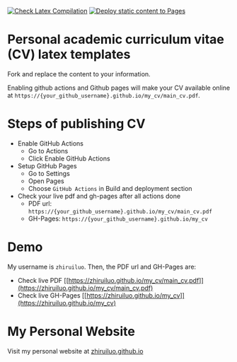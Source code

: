 [![Check Latex Compilation](https://github.com/zhiruiluo/my_cv/actions/workflows/check_latex.yml/badge.svg)](https://github.com/zhiruiluo/my_cv/actions/workflows/check_latex.yml)
[![Deploy static content to Pages](https://github.com/zhiruiluo/my_cv/actions/workflows/publish_static.yml/badge.svg)](https://github.com/zhiruiluo/my_cv/actions/workflows/publish_static.yml)
# Personal academic curriculum vitae (CV) latex templates
Fork and replace the content to your information.

Enabling github actions and Github pages will make your CV available online at ```https://{your_github_username}.github.io/my_cv/main_cv.pdf```.

# Steps of publishing CV
- Enable GitHub Actions
    - Go to Actions
    - Click Enable GitHub Actions
- Setup GitHub Pages
    - Go to Settings
    - Open Pages
    - Choose ```GitHub Actions``` in Build and deployment section
- Check your live pdf and gh-pages after all actions done
    - PDF url: ```https://{your_github_username}.github.io/my_cv/main_cv.pdf```
    - GH-Pages: ```https://{your_github_username}.github.io/my_cv```
    
# Demo
My username is ```zhiruiluo```. Then, the PDF url and GH-Pages are:
- Check live PDF [[https://zhiruiluo.github.io/my_cv/main_cv.pdf]](https://zhiruiluo.github.io/my_cv/main_cv.pdf)
- Check live GH-Pages [[https://zhiruiluo.github.io/my_cv]](https://zhiruiluo.github.io/my_cv)

# My Personal Website
Visit my personal website at [zhiruiluo.github.io](https://zhiruiluo.github.io)
